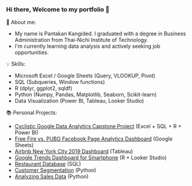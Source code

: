 ### Hi there, Welcome to my portfolio 👋

🎯 About me:
- My name is Pantakan Kangided. I graduated with a degree in Business Administration from Thai-Nichi Institute of Technology.
- I'm currently learning data analysis and actively seeking job opportunities.

💡 Skills:
- Microsoft Excel / Google Sheets (Query, VLOOKUP, Pivot)
- SQL (Subqueries, Window functions)
- R (dplyr, ggplot2, sqldf)
- Python (Numpy, Pandas, Matplotlib, Seaborn, Scikit-learn)
- Data Visualization (Power BI, Tableau, Looker Studio)

📚 Personal Projects:
- [Cyclistic Google Data Analytics Capstone Project](https://github.com/pantakanch/Google-Data-Analytics-Capstone-Project-Cyclistic) (Excel + SQL + R + Power BI)
- [Free Fire vs. PUBG Facebook Page Analytics Dashboard](https://docs.google.com/spreadsheets/d/1_dA50fkJpRbdFygU8ExY1YeVSeaQXdXAUIyalINyjng/edit#gid=1535441902) (Google Sheets)
- [Airbnb New York City 2019 Dashboard](https://public.tableau.com/app/profile/pantakan4372/viz/AirbnbNYC2019Dashboard_17016832550350/Dashboard) (Tableau)
- [Google Trends Dashboard for Smartphone](https://github.com/pantakanch/Google-Trends-Dashboard-for-Smartphone) (R + Looker Studio)
- [Restaurant Database](https://github.com/pantakanch/Restaurant-Database) (SQL)
- [Customer Segmentation](https://github.com/pantakanch/Customer-Segmentation-using-K-Means-Clustering) (Python)
- [Analyzing Sales Data](https://datalore.jetbrains.com/notebook/aqRCV2wNQVSgKB7xA6n9Kh/YWeZHPOzM6OyZp5PFnrsEN/) (Python)
